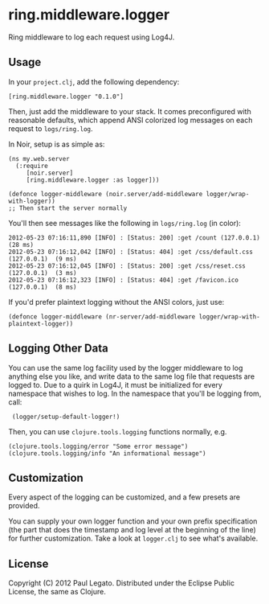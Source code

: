 ring.middleware.logger
======================

Ring middleware to log each request using Log4J.

Usage
-----

In your `project.clj`, add the following dependency:

    [ring.middleware.logger "0.1.0"]


Then, just add the middleware to your stack. It comes preconfigured with
reasonable defaults, which append ANSI colorized log messages on each request to `logs/ring.log`.

In Noir, setup is as simple as:

    (ns my.web.server
      (:require
         [noir.server]
         [ring.middleware.logger :as logger]))

    (defonce logger-middleware (noir.server/add-middleware logger/wrap-with-logger))
    ;; Then start the server normally

You'll then see messages like the following in `logs/ring.log` (in color):

    2012-05-23 07:16:11,890 [INFO] : [Status: 200] :get /count (127.0.0.1)  (28 ms)
    2012-05-23 07:16:12,042 [INFO] : [Status: 404] :get /css/default.css (127.0.0.1)  (9 ms)
    2012-05-23 07:16:12,045 [INFO] : [Status: 200] :get /css/reset.css (127.0.0.1)  (3 ms)
    2012-05-23 07:16:12,323 [INFO] : [Status: 404] :get /favicon.ico (127.0.0.1)  (8 ms)

If you'd prefer plaintext logging without the ANSI colors, just use:

    (defonce logger-middleware (nr-server/add-middleware logger/wrap-with-plaintext-logger))

Logging Other Data
------------------

You can use the same log facility used by the logger middleware to log
anything else you like, and write data to the same log file that
requests are logged to. Due to a quirk in Log4J, it must be
initialized for every namespace that wishes to log. In the namespace
that you'll be logging from, call:

     (logger/setup-default-logger!)

Then, you can use `clojure.tools.logging` functions normally, e.g.

    (clojure.tools.logging/error "Some error message")
    (clojure.tools.logging/info "An informational message")

Customization
-------------

Every aspect of the logging can be customized, and a few presets are provided.

You can supply your own logger function and your own prefix
specification (the part that does the timestamp and log level at the
beginning of the line) for further customization. Take a look at
`logger.clj` to see what's available.

License
-------
Copyright (C) 2012 Paul Legato. 
Distributed under the Eclipse Public License, the same as Clojure.
